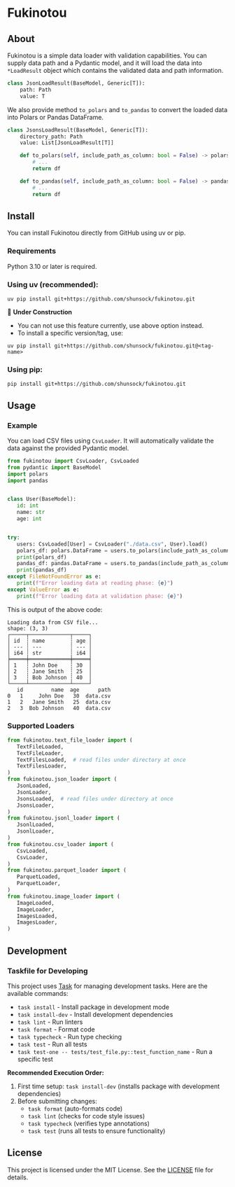 # Fukinotou

## About

Fukinotou is a simple data loader with validation capabilities. You can supply data path and a Pydantic model, and it will load the data into `*LoadResult` object which contains the validated data and path information.

```python
class JsonLoadResult(BaseModel, Generic[T]):
    path: Path
    value: T
```

We also provide method `to_polars` and `to_pandas` to convert the loaded data into Polars or Pandas DataFrame.

```python
class JsonsLoadResult(BaseModel, Generic[T]):
    directory_path: Path
    value: List[JsonLoadResult[T]]

    def to_polars(self, include_path_as_column: bool = False) -> polars.DataFrame:
        # ...
        return df

    def to_pandas(self, include_path_as_column: bool = False) -> pandas.DataFrame:
        # ...
        return df
```

## Install

You can install Fukinotou directly from GitHub using uv or pip.

### Requirements

Python 3.10 or later is required.

### Using uv (recommended):

```shell
uv pip install git+https://github.com/shunsock/fukinotou.git
```

🚧 **Under Construction**
- You can not use this feature currently, use above option instead.
- To install a specific version/tag, use:

```shell
uv pip install git+https://github.com/shunsock/fukinotou.git@<tag-name>
```

### Using pip:

```shell
pip install git+https://github.com/shunsock/fukinotou.git
```

## Usage

### Example

You can load CSV files using `CsvLoader`. It will automatically validate the data against the provided Pydantic model.

```python
from fukinotou import CsvLoader, CsvLoaded
from pydantic import BaseModel
import polars
import pandas


class User(BaseModel):
   id: int
   name: str
   age: int


try:
   users: CsvLoaded[User] = CsvLoader("./data.csv", User).load()
   polars_df: polars.DataFrame = users.to_polars(include_path_as_column=False)
   print(polars_df)
   pandas_df: pandas.DataFrame = users.to_pandas(include_path_as_column=True)
   print(pandas_df)
except FileNotFoundError as e:
   print(f"Error loading data at reading phase: {e}")
except ValueError as e:
   print(f"Error loading data at validation phase: {e}")
```

This is output of the above code:

```shell
Loading data from CSV file...
shape: (3, 3)
┌─────┬─────────────┬─────┐
│ id  ┆ name        ┆ age │
│ --- ┆ ---         ┆ --- │
│ i64 ┆ str         ┆ i64 │
╞═════╪═════════════╪═════╡
│ 1   ┆ John Doe    ┆ 30  │
│ 2   ┆ Jane Smith  ┆ 25  │
│ 3   ┆ Bob Johnson ┆ 40  │
└─────┴─────────────┴─────┘
   id         name  age      path
0   1     John Doe   30  data.csv
1   2   Jane Smith   25  data.csv
2   3  Bob Johnson   40  data.csv
```

### Supported Loaders

```python
from fukinotou.text_file_loader import (
   TextFileLoaded,
   TextFileLoader,
   TextFilesLoaded,  # read files under directory at once
   TextFilesLoader,
)
from fukinotou.json_loader import (
   JsonLoaded,
   JsonLoader,
   JsonsLoaded,  # read files under directory at once
   JsonsLoader,
)
from fukinotou.jsonl_loader import (
   JsonlLoaded,
   JsonlLoader,
)
from fukinotou.csv_loader import (
   CsvLoaded,
   CsvLoader,
)
from fukinotou.parquet_loader import (
   ParquetLoaded,
   ParquetLoader,
)
from fukinotou.image_loader import (
   ImageLoaded,
   ImageLoader,
   ImagesLoaded,
   ImagesLoader,
)
```

## Development

### Taskfile for Developing

This project uses [Task](https://taskfile.dev/) for managing development tasks. Here are the available commands:

- `task install` - Install package in development mode
- `task install-dev` - Install development dependencies
- `task lint` - Run linters
- `task format` - Format code
- `task typecheck` - Run type checking
- `task test` - Run all tests
- `task test-one -- tests/test_file.py::test_function_name` - Run a specific test

**Recommended Execution Order:**

1. First time setup: `task install-dev` (installs package with development dependencies)
2. Before submitting changes: 
   - `task format` (auto-formats code)
   - `task lint` (checks for code style issues)
   - `task typecheck` (verifies type annotations)
   - `task test` (runs all tests to ensure functionality)

## License

This project is licensed under the MIT License. See the [LICENSE](LICENSE) file for details.

